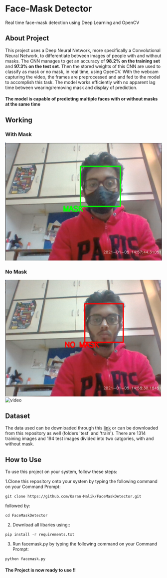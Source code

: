 # Face-Mask Detector

Real time face-mask detection using Deep Learning and OpenCV

## About Project

This project uses a Deep Neural Network, more specifically a Convolutional Neural Network, to differentiate between images of people with and without masks. The CNN manages to get
an accuracy of **98.2% on the training set** and **97.3% on the test set**. Then the stored weights of this CNN are used to classify as mask or no mask, in real time, using OpenCV.
With the webcam capturing the video, the frames are preprocessed and and fed to the model to accomplish this task. The model works efficiently with no apparent lag time between
wearing/removing mask and display of prediction.

#### The model is capable of predicting multiple faces with or without masks at the same time

## Working

### With Mask

![image](mask.png)

### No Mask

![image](nomask.png)
![video](https://youtu.be/P_EJU_Z8NG8)

## Dataset

The data used can be downloaded through this [link](https://data-flair.training/blogs/download-face-mask-data/) or can be downloaded from this repository as well (folders 'test' and
'train'). There are 1314 training images and 194 test images divided into two catgories, with and without mask.

## How to Use

To use this project on your system, follow these steps:

1.Clone this repository onto your system by typing the following command on your Command Prompt:

```
git clone https://github.com/Karan-Malik/FaceMaskDetector.git
```

followed by:

```
cd FaceMaskDetector
```

2. Download all libaries using::

```
pip install -r requirements.txt
```

3. Run facemask.py by typing the following command on your Command Prompt:

```
python facemask.py
```

#### The Project is now ready to use !!
